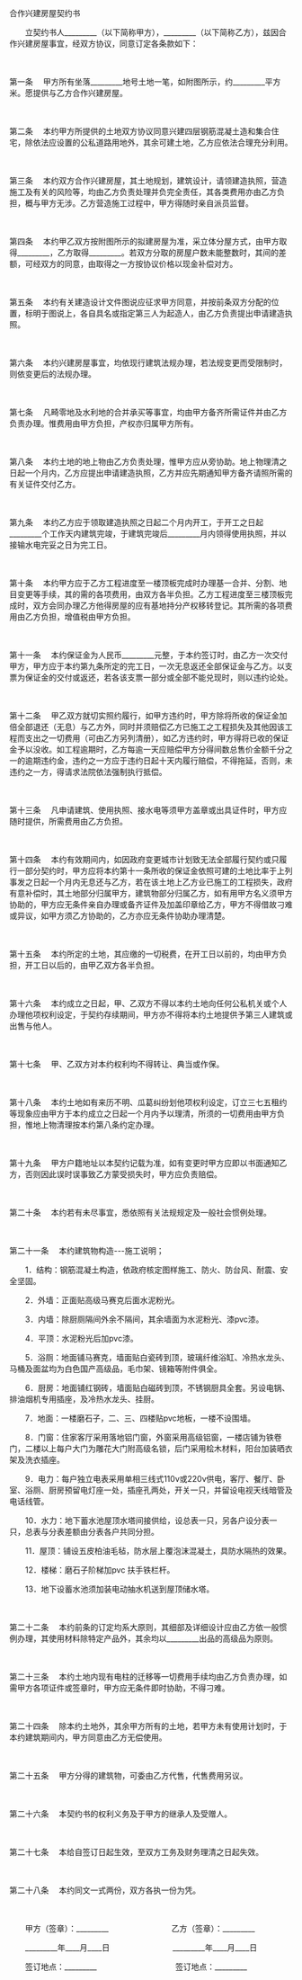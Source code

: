 



合作兴建房屋契约书



 

　　立契约书人_________（以下简称甲方），_________（以下简称乙方），兹因合作兴建房屋事宜，经双方协议，同意订定各条款如下：

　　

第一条
　甲方所有坐落_________地号土地一笔，如附图所示，约_________平方米。愿提供与乙方合作兴建房屋。

　　

第二条
　本约甲方所提供的土地双方协议同意兴建四层钢筋混凝土造和集合住宅，除依法应设置的公私道路用地外，其余可建土地，乙方应依法合理充分利用。

　　

第三条
　本约双方合作兴建房屋，其土地规划，建筑设计，请领建造执照，营造施工及有关的风险等，均由乙方负责处理并负完全责任，其各类费用亦由乙方负担，概与甲方无涉。乙方营造施工过程中，甲方得随时亲自派员监督。

　　

第四条
　本约甲乙双方按附图所示的拟建房屋为准，采立体分屋方式，由甲方取得_________，乙方取得_________。若双方分取的房屋户数未能整数时，其间的差额，可经双方的同意，由取得之一方按协议价格以现金补偿对方。

　　

第五条
　本约有关建造设计文件图说应征求甲方同意，并按前条双方分配的位置，标明于图说上，各自具名或指定第三人为起造人，由乙方负责提出申请建造执照。

　　

第六条
　本约兴建房屋事宜，均依现行建筑法规办理，若法规变更而受限制时，则依变更后的法规办理。

　　

第七条
　凡畸零地及水利地的合并承买等事宜，均由甲方备齐所需证件并由乙方负责办理。惟费用由甲方负担，产权亦归属甲方所有。

　　

第八条
　本约土地的地上物由乙方负责处理，惟甲方应从旁协助。地上物理清之日起一个月内，乙方应提出申请建造执照，乙方并应先期通知甲方备齐请照所需的有关证件交付乙方。

　　

第九条
　本约乙方应于领取建造执照之日起二个月内开工，于开工之日起_________个工作天内建筑完竣，于建筑完竣后_________月内领得使用执照，并以接输水电完妥之日为完工日。

　　

第十条
　本约甲方应于乙方工程进度至一楼顶板完成时办理基一合并、分割、地目变更等手续，其的需的各项费用，由双方各半负担。乙方工程进度至三楼顶板完成时，双方会同办理乙方他得房屋的应有基地持分产权移转登记。其所需的各项费用由乙方负担，增值税由甲方负担。

　　

第十一条
　本约保证金为人民币_________元整，于本约签订时，由乙方一次交付甲方，甲方应于本约第九条所定的完工日，一次无息返还全部保证金与乙方。以支票为保证金的交付或返还，若各该支票一部分或全部不能兑现时，则以违约论处。

　　

第十二条
　甲乙双方就切实照约履行，如甲方违约时，甲方除将所收的保证金加倍全部退还（无息）与乙方外，同时并须赔偿乙方已施工之工程损失及其他因该工程而支出之一切费用（可由乙方另列清册），如乙方违约时，甲方得将已收的保证金予以没收。如工程逾期时，乙方每逾一天应赔偿甲方分得间数总售价金额千分之一的逾期违约金，违约之一方应于违约日起十天内履行赔偿，不得拖延，否则，未违约之一方，得请求法院依法强制执行抵偿。

　　

第十三条
　凡申请建筑、使用执照、接水电等须甲方盖章或出具证件时，甲方应随时提供，所需费用由乙方负担。

　　

第十四条
　本约有效期间内，如因政府变更城市计划致无法全部履行契约或只履行一部分契约时，甲方应将本约第十一条所收的保证金依照可建的土地比率于上列事发之日起一个月内无息还与乙方，若在该土地上乙方业已施工的工程损失，政府有意补偿时，其土地部分归属甲方，建筑物部分归属乙方，如有用甲方名义须甲方协助的，甲方应无条件亲自办理或备齐证件及加盖印章给乙方，甲方不得借故刁难或异议，如甲方须乙方协助的，乙方亦应无条件协助办理清楚。

　　

第十五条
　本约所定的土地，其应缴的一切税费，在开工日以前的，均由甲方负担，开工日以后的，由甲乙双方各半负担。

　　

第十六条
　本约成立之日起，甲、乙双方不得以本约土地向任何公私机关或个人办理他项权利设定，于契约存续期间，甲方亦不得将本约土地提供予第三人建筑或出售与他人。

　　

第十七条
　甲、乙双方对本约权利均不得转让、典当或作保。

　　

第十八条
　本约土地如有来历不明、瓜葛纠纷划他项权利设定，订立三七五租约等现象应由甲方于本约成立之日起一个月内予以理清，所须的一切费用由甲方负担，惟地上物清理按本约第八条约定办理。

　　

第十九条
　甲方户籍地址以本契约记载为准，如有变更时甲方应即以书面通知乙方，否则因此误时误事致乙方蒙受损失时，甲方应负责赔偿。

　　

第二十条
　本约若有未尽事宜，悉依照有关法规规定及一般社会惯例处理。

　　

第二十一条
　本约建筑物构造---施工说明；

　　1．结构：钢筋混凝土构造，依政府核定图样施工、防火、防台风、耐震、安全坚固。

　　2．外墙：正面贴高级马赛克后面水泥粉光。

　　3．内墙：除厨厕隔间外余不隔间，其余墙面为水泥粉光、漆pvc漆。

　　4．平顶：水泥粉光后加pvc漆。

　　5．浴厕：地面铺马赛克，墙面贴白瓷砖到顶，玻璃纤维浴缸、冷热水龙头、马桶及面盆均为白色国产高级品，毛巾架、镜箱等附件俱全。

　　6．厨房：地面铺红钢砖，墙面贴白磁砖到顶，不锈钢厨具全套。另设电锅、排油烟机专用插座，及冷热水龙头、挂厨。

　　7．地面：一楼磨石子，二、三、四楼贴pvc地板，一楼不设围墙。

　　8．门窗：住家客厅采用落地铝门窗，外窗采用高级铝窗，一楼店铺为铁卷门，二楼以上每户大门为雕花大门附高级名锁，后门采用桧木材料，阳台加装晒衣架及洗衣插座。

　　9．电力：每户独立电表采用单相三线式110v或220v供电，客厅、餐厅、卧室、浴厕、厨房预留电灯座一处，插座孔两处，开关一只，并留设电视天线暗管及电话线管。

　　10．水力：地下蓄水池屋顶水塔间接供给，设总表一只，另各户设分表一只，总表与分表差额由分表各户共同分担。

　　11．屋顶：铺设五皮柏油毛毡，防水层上覆泡沫混凝土，具防水隔热的效果。

　　12．楼梯：磨石子阶梯加pvc 扶手铁栏杆。

　　13．地下设蓄水池须加装电动抽水机送到屋顶储水塔。

　　

第二十二条
　本约前条的订定均系大原则，其细部及详细设计应由乙方依一般惯例办理，其使用材料除特定产品外，其余均以_________出品的高级品为原则。

　　

第二十三条
　本约土地内现有电柱的迁移等一切费用手续均由乙方负责办理，如需甲方各项证件或签章时，甲方应无条件即时协助，不得刁难。

　　

第二十四条
　除本约土地外，其余甲方所有的土地，若甲方未有使用计划时，于本约建筑期间内，甲方同意由乙方无偿使用。

　　

第二十五条
　甲方分得的建筑物，可委由乙方代售，代售费用另议。

　　

第二十六条
　本契约书的权利义务及于甲方的继承人及受赠人。

　　

第二十七条
　本给自签订日起生效，至双方工务及财务理清之日起失效。

　　

第二十八条
　本约同文一式两份，双方各执一份为凭。　

　　　

　　甲方（签章）：_________　　　　　　　　乙方（签章）：_________

　　_________年____月____日　　　　　　　　_________年____月____日　　

　　签订地点：_________　　　　　　　　　　签订地点：_________